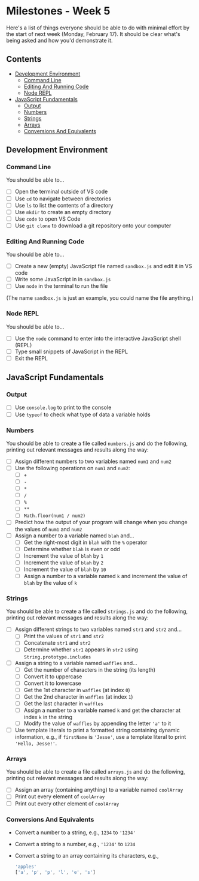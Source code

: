# Milestones - Week 5

Here's a list of things everyone should be able to do with minimal effort by the start of next week (Monday, February 17). It should be clear what's being asked and how you'd demonstrate it.

## Contents <!-- omit in toc -->

- [Development Environment](#development-environment)
  - [Command Line](#command-line)
  - [Editing And Running Code](#editing-and-running-code)
  - [Node REPL](#node-repl)
- [JavaScript Fundamentals](#javascript-fundamentals)
  - [Output](#output)
  - [Numbers](#numbers)
  - [Strings](#strings)
  - [Arrays](#arrays)
  - [Conversions And Equivalents](#conversions-and-equivalents)

## Development Environment

### Command Line

You should be able to...

- [ ] Open the terminal outside of VS code
- [ ] Use `cd` to navigate between directories
- [ ] Use `ls` to list the contents of a directory
- [ ] Use `mkdir` to create an empty directory
- [ ] Use `code` to open VS Code
- [ ] Use `git clone` to download a git repository onto your computer

### Editing And Running Code

You should be able to...

- [ ] Create a new (empty) JavaScript file named `sandbox.js` and edit it in VS code
- [ ] Write some JavaScript in in `sandbox.js`
- [ ] Use `node` in the terminal to run the file

(The name `sandbox.js` is just an example, you could name the file anything.)

### Node REPL

You should be able to...

- [ ] Use the `node` command to enter into the interactive JavaScript shell (REPL)
- [ ] Type small snippets of JavaScript in the REPL
- [ ] Exit the REPL

## JavaScript Fundamentals

### Output

- [ ] Use `console.log` to print to the console
- [ ] Use `typeof` to check what type of data a variable holds

### Numbers

You should be able to create a file called `numbers.js` and do the following, printing out relevant messages and results along the way:

- [ ] Assign different numbers to two variables named `num1` and `num2`
- [ ] Use the following operations on `num1` and `num2`:
  - [ ] `+`
  - [ ] `-`
  - [ ] `*`
  - [ ] `/`
  - [ ] `%`
  - [ ] `**`
  - [ ] `Math.floor(num1 / num2)`
- [ ] Predict how the output of your program will change when you change the values of `num1` and `num2`
- [ ] Assign a number to a variable named `blah` and...
  - [ ] Get the right-most digit in `blah` with the `%` operator
  - [ ] Determine whether `blah` is even or odd
  - [ ] Increment the value of `blah` by `1`
  - [ ] Increment the value of `blah` by `2`
  - [ ] Increment the value of `blah` by `10`
  - [ ] Assign a number to a variable named `k` and increment the value of `blah` by the value of `k`

### Strings

You should be able to create a file called `strings.js` and do the following, printing out relevant messages and results along the way:

- [ ] Assign different strings to two variables named `str1` and `str2` and...
  - [ ] Print the values of `str1` and `str2`
  - [ ] Concatenate `str1` and `str2`
  - [ ] Determine whether `str1` appears in `str2` using `String.prototype.includes`
- [ ] Assign a string to a variable named `waffles` and...
  - [ ] Get the number of characters in the string (its length)
  - [ ] Convert it to uppercase
  - [ ] Convert it to lowercase
  - [ ] Get the 1st character in `waffles` (at index `0`)
  - [ ] Get the 2nd character in `waffles` (at index `1`)
  - [ ] Get the last character in `waffles`
  - [ ] Assign a number to a variable named `k` and get the character at index `k` in the string
  - [ ] Modify the value of `waffles` by appending the letter `'a'` to it
- [ ] Use template literals to print a formatted string containing dynamic information, e.g., if `firstName` is `'Jesse'`, use a template literal to print `'Hello, Jesse!'`.

### Arrays

You should be able to create a file called `arrays.js` and do the following, printing out relevant messages and results along the way:

- [ ] Assign an array (containing anything) to a variable named `coolArray`
- [ ] Print out every element of `coolArray`
- [ ] Print out every other element of `coolArray`

### Conversions And Equivalents

- Convert a number to a string, e.g., `1234` to `'1234'`
- Convert a string to a number, e.g., `'1234'` to `1234`
- Convert a string to an array containing its characters, e.g.,

  ```javascript
  'apples'
  ['a', 'p', 'p', 'l', 'e', 's']
  ```
